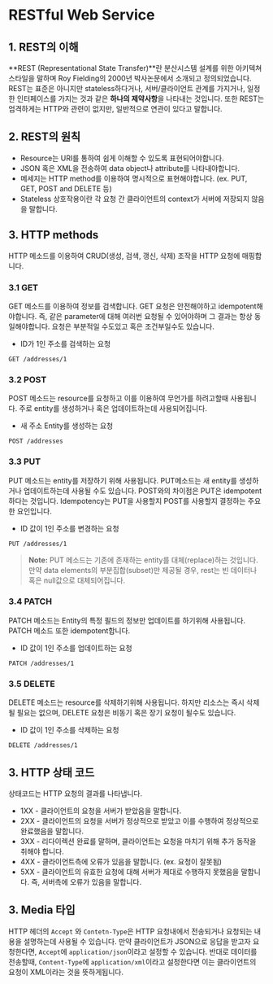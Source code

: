 # RESTful Web Service

## 1. REST의 이해
**REST (Representational State Transfer)**란 분산시스템 설계를 위한 아키텍쳐 스타일을 말하며 Roy Fielding의 2000년 박사논문에서 소개되고 정의되었습니다. REST는 표준은 아니지만 stateless하다거나, 서버/클라이언트 관계를 가지거나, 일정한 인터페이스를 가지는 것과 같은 **하나의 제약사항**을 나타내는 것입니다. 또한 REST는 엄격하게는 HTTP와 관련이 없지만, 일반적으로 연관이 있다고 말합니다.

## 2. REST의 원칙
* Resource는 URI를 통하여 쉽게 이해할 수 있도록 표현되어야합니다.
* JSON 혹은 XML을 전송하여 data object나 attribute를 나타내야합니다. 
* 메세지는 HTTP method를 이용하여 명시적으로 표현해야합니다. (ex. PUT, GET, POST and DELETE 등)
* Stateless 상호작용이란 각 요청 간 클라이언트의 context가 서버에 저장되지 않음을 말합니다. 

## 3. HTTP methods
HTTP 메소드를 이용하여 CRUD(생성, 검색, 갱신, 삭제) 조작을 HTTP 요청에 매핑합니다.

### 3.1 **GET**
GET 메소드를 이용하여 정보를 검색합니다. GET 요청은 안전해야하고 idempotent해야합니다. 즉, 같은 parameter에 대해 여러번 요청될 수 있어야하며 그 결과는 항상 동일해야합니다. 요청은 부분적일 수도있고 혹은 조건부일수도 있습니다.

  * ID가 1인 주소를 검색하는 요청
```
GET /addresses/1
```

### 3.2 **POST**
POST 메소드는 resource를 요청하고 이를 이용하여 무언가를 하려고할때 사용됩니다. 주로 entity를 생성하거나 혹은 업데이트하는데 사용되어집니다.

  * 새 주소 Entity를 생성하는 요청
```
POST /addresses
```

### 3.3 **PUT**
PUT 메소드는 entity를 저장하기 위해 사용됩니다. PUT메소드는 새 entity를 생성하거나 업데이트하는데 사용될 수도 있습니다. POST와의 차이점은 PUT은 idempotent하다는 것입니다. Idempotency는 PUT을 사용할지 POST를 사용할지 결정하는 주요한 요인입니다. 

  * ID 값이 1인 주소를 변경하는 요청
```
PUT /addresses/1
```

> **Note:** PUT 메소드는 기존에 존재하는 entity를 대체(replace)하는 것입니다. 만약 data elements의 부분집합(subset)만 제공될 경우, rest는 빈 데이터나 혹은 null값으로 대체되어집니다.

### 3.4 **PATCH**
PATCH 메소드는 Entity의 특정 필드의 정보만 업데이트를 하기위해 사용됩니다. PATCH 메소드 또한 idempotent합니다.

  * ID 값이 1인 주소를 업데이트하는 요청
```
PATCH /addresses/1
```

### 3.5 **DELETE**
DELETE 메소드는 resource를 삭제하기위해 사용됩니다. 하지만 리소스는 즉시 삭제될 필요는 없으며, DELETE 요청은 비동기 혹은 장기 요청이 될수도 있습니다.

  * ID 값이 1인 주소를 삭제하는 요청
```
DELETE /addresses/1
```

## 3. HTTP 상태 코드
상태코드는 HTTP 요청의 결과를 나타냅니다.  

* 1XX - 클라이언트의 요청을 서버가 받았음을 말합니다.
* 2XX - 클라이언트의 요청을 서버가 정상적으로 받았고 이를 수행하여 정상적으로 완료했음을 말합니다.
* 3XX - 리다이렉션 완료를 말하며, 클라이언트는 요청을 마치기 위해 추가 동작을 취해야 합니다.
* 4XX - 클라이언트측에 오류가 있음을 말합니다. (ex. 요청이 잘못됨)
* 5XX - 클라이언트의 유효한 요청에 대해 서버가 제대로 수행하지 못했음을 말합니다. 즉, 서버측에 오류가 있음을 말합니다.

## 3. Media 타입
HTTP 헤더의 `Accept` 와 `Contetn-Type`은 HTTP 요청내에서 전송되거나 요청되는 내용을 설명하는데 사용될 수 있습니다. 만약 클라이언트가 JSON으로 응답을 받고자 요청한다면, `Accept`에 `application/json`이라고 설정할 수 있습니다. 반대로 데이터를 전송할때, `Content-Type`에 `application/xml`이라고 설정한다면 이는 클라이언트의 요청이 XML이라는 것을 뜻하게됩니다. 